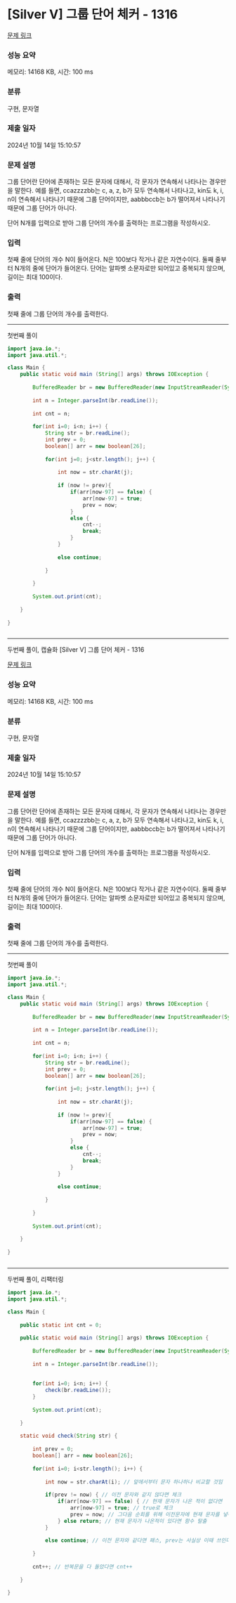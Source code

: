# [Silver V] 그룹 단어 체커 - 1316 

[문제 링크](https://www.acmicpc.net/problem/1316) 

### 성능 요약

메모리: 14168 KB, 시간: 100 ms

### 분류

구현, 문자열

### 제출 일자

2024년 10월 14일 15:10:57

### 문제 설명

<p>그룹 단어란 단어에 존재하는 모든 문자에 대해서, 각 문자가 연속해서 나타나는 경우만을 말한다. 예를 들면, ccazzzzbb는 c, a, z, b가 모두 연속해서 나타나고, kin도 k, i, n이 연속해서 나타나기 때문에 그룹 단어이지만, aabbbccb는 b가 떨어져서 나타나기 때문에 그룹 단어가 아니다.</p>

<p>단어 N개를 입력으로 받아 그룹 단어의 개수를 출력하는 프로그램을 작성하시오.</p>

### 입력 

 <p>첫째 줄에 단어의 개수 N이 들어온다. N은 100보다 작거나 같은 자연수이다. 둘째 줄부터 N개의 줄에 단어가 들어온다. 단어는 알파벳 소문자로만 되어있고 중복되지 않으며, 길이는 최대 100이다.</p>

### 출력 

 <p>첫째 줄에 그룹 단어의 개수를 출력한다.</p>

---

첫번째 풀이
```java
import java.io.*;
import java.util.*;

class Main {
	public static void main (String[] args) throws IOException {
	 
	    BufferedReader br = new BufferedReader(new InputStreamReader(System.in));
	    
	    int n = Integer.parseInt(br.readLine());
	    
	    int cnt = n;
	    
	    for(int i=0; i<n; i++) {
	        String str = br.readLine();
	        int prev = 0;
	        boolean[] arr = new boolean[26];
	        
	        for(int j=0; j<str.length(); j++) {
	            
	            int now = str.charAt(j);
	            
	            if (now != prev){ 
	                if(arr[now-97] == false) {
	                    arr[now-97] = true;
	                    prev = now;
	                }
	                else {
	                    cnt--;
	                    break;
	                }
	            }
	            
	            else continue;
	            
	        }
	        
	    }
	    
	    System.out.print(cnt);
	    
	}
	
}   



```

---

두번째 풀이, 캡슐화 [Silver V] 그룹 단어 체커 - 1316 

[문제 링크](https://www.acmicpc.net/problem/1316) 

### 성능 요약

메모리: 14168 KB, 시간: 100 ms

### 분류

구현, 문자열

### 제출 일자

2024년 10월 14일 15:10:57

### 문제 설명

<p>그룹 단어란 단어에 존재하는 모든 문자에 대해서, 각 문자가 연속해서 나타나는 경우만을 말한다. 예를 들면, ccazzzzbb는 c, a, z, b가 모두 연속해서 나타나고, kin도 k, i, n이 연속해서 나타나기 때문에 그룹 단어이지만, aabbbccb는 b가 떨어져서 나타나기 때문에 그룹 단어가 아니다.</p>

<p>단어 N개를 입력으로 받아 그룹 단어의 개수를 출력하는 프로그램을 작성하시오.</p>

### 입력 

 <p>첫째 줄에 단어의 개수 N이 들어온다. N은 100보다 작거나 같은 자연수이다. 둘째 줄부터 N개의 줄에 단어가 들어온다. 단어는 알파벳 소문자로만 되어있고 중복되지 않으며, 길이는 최대 100이다.</p>

### 출력 

 <p>첫째 줄에 그룹 단어의 개수를 출력한다.</p>

---

첫번째 풀이
```java
import java.io.*;
import java.util.*;

class Main {
	public static void main (String[] args) throws IOException {
	 
	    BufferedReader br = new BufferedReader(new InputStreamReader(System.in));
	    
	    int n = Integer.parseInt(br.readLine());
	    
	    int cnt = n;
	    
	    for(int i=0; i<n; i++) {
	        String str = br.readLine();
	        int prev = 0;
	        boolean[] arr = new boolean[26];
	        
	        for(int j=0; j<str.length(); j++) {
	            
	            int now = str.charAt(j);
	            
	            if (now != prev){ 
	                if(arr[now-97] == false) {
	                    arr[now-97] = true;
	                    prev = now;
	                }
	                else {
	                    cnt--;
	                    break;
	                }
	            }
	            
	            else continue;
	            
	        }
	        
	    }
	    
	    System.out.print(cnt);
	    
	}
	
}   



```

---

두번째 풀이, 리팩터링
```java
import java.io.*;
import java.util.*;

class Main {
    
    public static int cnt = 0;
    
	public static void main (String[] args) throws IOException {
	 
	    BufferedReader br = new BufferedReader(new InputStreamReader(System.in));
	    
	    int n = Integer.parseInt(br.readLine());
	    
	    
	    for(int i=0; i<n; i++) {
            check(br.readLine());     
	    }
	        
	    System.out.print(cnt);
	    
	}
	
	static void check(String str) {
	    
	    int prev = 0;
	    boolean[] arr = new boolean[26];
	    
	    for(int i=0; i<str.length(); i++) {
	        
	        int now = str.charAt(i); // 앞에서부터 문자 하나하나 비교할 것임
	        
	        if(prev != now) { // 이전 문자와 같지 않다면 체크
	            if(arr[now-97] == false) { // 현재 문자가 나온 적이 없다면
	                arr[now-97] = true; // true로 체크
	                prev = now; // 그다음 순회를 위해 이전문자에 현재 문자를 넣어준다.
	            } else return; // 현재 문자가 나온적이 있다면 함수 탈출
	        }
	        
	        else continue; // 이전 문자와 같다면 패스, prev는 사실상 이때 쓰인다.
	        
	    }
	    
	    cnt++; // 반복문을 다 돌았다면 cnt++
	    
	}
	
}   



```
